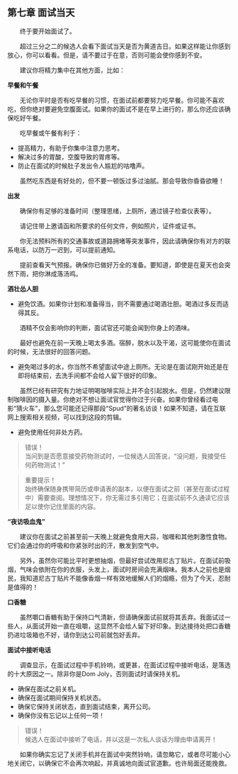 ## 第七章 面试当天

&emsp;&emsp;终于要开始面试了。

&emsp;&emsp;超过三分之二的候选人会看下面试当天是否为黄道吉日。如果这样能让你感到放心，你可以看看。但是，请不要过于在意，否则可能会使你感到不安。

&emsp;&emsp;建议你将精力集中在其他方面，比如：

**早餐和午餐**

&emsp;&emsp;无论你平时是否有吃早餐的习惯，在面试前都要努力吃早餐。你可能不喜欢吃，但你绝对要避免空腹面试。如果你的面试不是在早上进行的，那么你还应该确保吃好午餐。

&emsp;&emsp;吃早餐或午餐有利于：

* 提高精力，有助于你集中注意力思考。
* 解决过多的胃酸，空腹导致的胃疼等。
* 防止在面试的时候肚子发出令人尴尬的咕噜声。

&emsp;&emsp;虽然吃东西是有好处的，但不要一顿饭过多过油腻。那会导致你昏昏欲睡！

**出发**

&emsp;&emsp;确保你有足够的准备时间（整理思绪，上厕所，通过镜子检查仪表等）。

&emsp;&emsp;请记住带上邀请函和所要求的任何文件，例如照片，证件或证书。

&emsp;&emsp;你无法预料所有的交通事故或道路拥堵等突发事件，因此请确保你有对方的联系电话，以防万一迟到，可以提前通知。

&emsp;&emsp;提前查看天气预报。确保你已做好万全的准备。要知道，即使是在夏天也会突然下雨，把你淋成落汤鸡。

**酒壮怂人胆**

* 避免饮酒。如果你计划和准备得当，则不需要通过喝酒壮胆。喝酒过多反而适得其反。

&emsp;&emsp;酒精不仅会影响你的判断，面试官还可能会闻到你身上的酒味。

&emsp;&emsp;最好也避免在前一天晚上喝太多酒。宿醉，脱水以及干渴，这可能使你在面试的时候，无法很好的回答问题。

* 避免喝过多的水，你当然不希望面试中途上厕所。无论是在面试刚开始还是在即将结束前，去洗手间都不会给人留下很好的印象。

&emsp;&emsp;虽然已经有研究有力地证明喝咖啡实际上并不会引起脱水。但是，仍然建议限制咖啡因的摄入量。你绝对不想让面试官觉得你过于兴奋。如果你曾经看过电影“猜火车”，那么您可能还记得那段“Spud”的著名访谈！如果不知道，请在互联网上搜索相关视频，可以找到这段的剪辑。

* 避免使用任何非处方药。

> 错误！  
> 当问到是否愿意接受药物测试时，一位候选人回答说，“没问题，我接受任何药物测试！”

> 重要提示！  
> 始终确保随身携带简历或申请表的副本，以便在面试之前（甚至在面试过程中）需要查阅。理想情况下，你无需过多引用它；在面试前不久通读它应该足以使你记住里面的内容。


**“夜访吸血鬼”**

&emsp;&emsp;建议你在面试之前甚至前一天晚上就避免食用大蒜，咖喱和其他刺激性食物。它们会通过你的呼吸和你紧张时出的汗，散发到空气中。

&emsp;&emsp;另外，虽然你可能比平时更想抽烟，但最好尝试改用尼古丁贴片。在面试前吸烟，气味会依附在你的衣服，头发上，面试时房间会充满烟味。我本人之前也是烟民，我知道尼古丁贴片不能像香烟一样有效地缓解人们的烟瘾，但为了今天，忍耐是值得的！
            
**口香糖**

&emsp;&emsp;虽然嚼口香糖有助于保持口气清新，但请确保面试前就将其丢弃。我面试过一些人，从面试开始一直在咀嚼，这显然不会给人留下好印象。到达接待处把口香糖扔进垃圾箱也不好，请你到达公司前就包好丢弃。

**面试中接听电话**

&emsp;&emsp;调查显示，在面试过程中手机铃响，或更甚，在面试过程中接听电话，是落选的十大原因之一。除非你是Dom Joly，否则面试时请保持关机。

* 确保在面试之前关机。
* 确保在面试期间保持关机状态。
* 确保它保持关闭状态，直到面试结束，离开公司。
* 确保你没有忘记以上任何一项！

> 错误！  
> 候选人在面试中接听了电话，并以这是一次私人谈话为理由申请离开！

&emsp;&emsp;如果你确实忘记了关闭手机并在面试中突然铃响，请忽略它，或者尽可能小心地关闭它，以确保它不会再次响起，并真诚地向面试官道歉。也许局面还能挽救。
